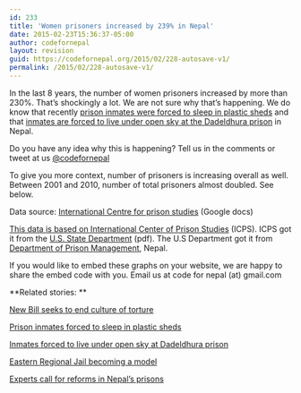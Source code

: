 ```yaml
---
id: 233
title: 'Women prisoners increased by 239% in Nepal'
date: 2015-02-23T15:36:37-05:00
author: codefornepal
layout: revision
guid: https://codefornepal.org/2015/02/228-autosave-v1/
permalink: /2015/02/228-autosave-v1/
---
```

In the last 8 years, the number of women prisoners increased by more than 230%. That’s shockingly a lot. We are not sure why that’s happening. We do know that recently <a href="http://www.ekantipur.com/2015/01/08/national/prison-inmates-forced-to-sleep-in-plastic-sheds/400055.html" target="_blank">prison inmates were forced to sleep in plastic sheds</a> and that <a href="http://www.ekantipur.com/2014/12/11/national/inmates-forced-to-live-under-open-sky-at-dadeldhura-prison/398862.html" target="_blank">inmates are forced to live under open sky at the Dadeldhura prison</a> in Nepal.



Do you have any idea why this is happening? Tell us in the comments or tweet at us <a href="http://twitter.com/codefornepal" target="_blank">@codefornepal</a>

To give you more context, number of prisoners is increasing overall as well. Between 2001 and 2010, number of total prisoners almost doubled. See below.



Data source: <a href="https://docs.google.com/spreadsheets/d/1mE514ye1EAOqxO2xiWTmdqhPpoxR9nAst03Gc4r9dvg/pubhtml" target="_blank">International Centre for prison studies</a> (Google docs)

<a href="http://www.prisonstudies.org/country/nepal#news" target="_blank">This data is based on International Center of Prison Studies</a> (ICPS). ICPS got it from the <a href="http://www.state.gov/documents/organization/220612.pdf" target="_blank">U.S. State Department</a> (pdf). The U.S Department got it from <a href="http://www.dopm.gov.np/" target="_blank">Department of Prison Management</a>, Nepal.

If you would like to embed these graphs on your website, we are happy to share the embed code with you. Email us at code for nepal (at) gmail.com

**Related stories: **

[New Bill seeks to end culture of torture](http://www.thehimalayantimes.com/fullNews.php?headline=Bill%20seeks%20to%20end%20culture%20of%20torture%20&NewsID=441280)

[Prison inmates forced to sleep in plastic sheds](http://www.ekantipur.com/2015/01/08/national/prison-inmates-forced-to-sleep-in-plastic-sheds/400055.html)

[Inmates forced to live under open sky at Dadeldhura prison](http://www.ekantipur.com/2014/12/11/national/inmates-forced-to-live-under-open-sky-at-dadeldhura-prison/398862.html)

[Eastern Regional Jail becoming a model](http://www.thehimalayantimes.com/fullNews.php?headline=Eastern%20Regional%20Jail%20becoming%20a%20model&NewsID=436443)

[Experts call for reforms in Nepal&#8217;s prisons](http://shanghaidaily.com/article/article_xinhua.aspx?id=251730)